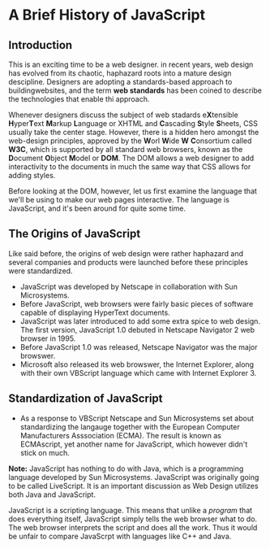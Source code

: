 # A Brief History of JavaScript
## Introduction
This is an exciting time to be a web designer. in recent years, web design has evolved from its chaotic, haphazard roots into a mature design descipline. Designers are adopting a standards-based approach to buildingwebsites, and the term **web standards** has been coined to describe the technologies that enable thi approach.

Whenever designers discuss the subject of web stadards e**X**tensible **H**yper**T**ext **M**arkup **L**anguage or XHTML and **C**ascading **S**tyle **S**heets, CSS usually take the center stage. However, there is a hidden hero amongst the web-design principles, approved by the **W**orl **W**ide **W** **C**onsortium called **W3C**, which is supported by all standard web browsers, known as the **D**ocument **O**bject **M**odel or **DOM**. The DOM allows a web designer to add interactivity to the documents in much the same way that CSS allows for adding styles.

Before looking at the DOM, however, let us first examine the language that we'll be using to make our web pages interactive. The language is JavaScript, and it's been around for quite some time.

## The Origins of JavaScript
Like said before, the origins of web design were rather haphazard and several companies and products were launched before these principles were standardized.

- JavaScript was developed by Netscape in collaboration with Sun Microsystems. 
- Before JavaScript, web browsers were fairly basic pieces of software capable of displaying HyperText documents. 
- JavaScript was later introduced to add some extra spice to web design. The first version, JavaScript 1.0 debuted in Netscape Navigator 2 web browser in 1995.
- Before JavaScript 1.0 was released, Netscape Navigator was the major browswer.
- Microsoft also released its web browswer, the Internet Explorer, along with their own VBScript language which came with Internet Explorer 3.

## Standardization of JavaScript

- As a response to VBScript Netscape and Sun Microsystems set about standardizing the langauge together with the European Computer Manufacturers Asssociation (ECMA). The result is known as ECMAscript, yet another name for JavaScript, which however didn't stick on much.

**Note:** JavaScript has nothing to do with Java, which is a programming language developed by Sun Microsystems. JavaScript was originally going to be called LiveScript. It is an important discussion as Web Design utilizes both Java and JavaScript.

JavaScript is a scripting language. This means that unlike a *program* that does everything itself, JavaScript simply tells the web browser what to do. The web browser interprets the script and does all the work. Thus it would be unfair to compare JavaScrpt with languages like C++ and Java. 
